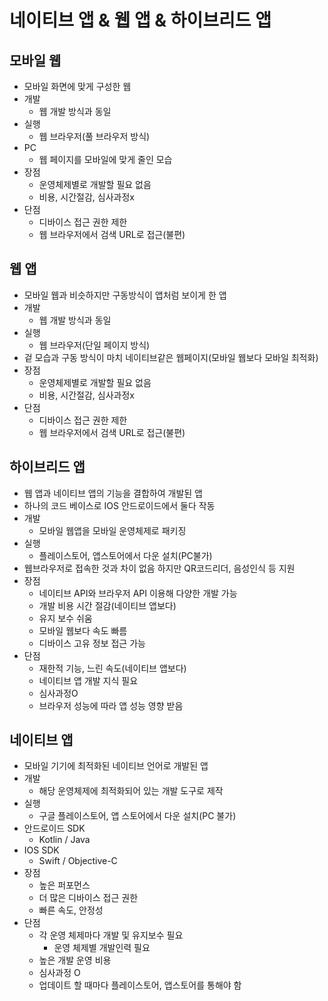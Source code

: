 # 네이티브 앱 & 웹 앱 & 하이브리드 앱
## 모바일 웹
- 모바일 화면에 맞게 구성한 웹
- 개발
    - 웹 개발 방식과 동일
- 실행
    - 웹 브라우저(풀 브라우저 방식)
- PC
    - 웹 페이지를 모바일에 맞게 줄인 모습
- 장점
    - 운영체제별로 개발할 필요 없음
    - 비용, 시간절감, 심사과정x
- 단점
    - 디바이스 접근 권한 제한
    - 웹 브라우저에서 검색 URL로 접근(불편)

## 웹 앱
- 모바일 웹과 비슷하지만 구동방식이 앱처럼 보이게 한 앱
- 개발
    - 웹 개발 방식과 동일
- 실행
    - 웹 브라우저(단일 페이지 방식)
- 겉 모습과 구동 방식이 마치 네이티브같은 웹페이지(모바일 웹보다 모바일 최적화)
- 장점
    - 운영체제별로 개발할 필요 없음
    - 비용, 시간절감, 심사과정x
- 단점
    - 디바이스 접근 권한 제한
    - 웹 브라우저에서 검색 URL로 접근(불편)

## 하이브리드 앱
- 웹 앱과 네이티브 앱의 기능을 결합하여 개발된 앱
- 하나의 코드 베이스로 IOS 안드로이드에서 둘다 작동
- 개발
    - 모바일 웹앱을 모바일 운영체제로 패키징
- 실행
    - 플레이스토어, 앱스토어에서 다운 설치(PC불가)
- 웹브라우저로 접속한 것과 차이 없음 하지만 QR코드리더, 음성인식 등 지원
- 장점
    - 네이티브 API와 브라우저 API 이용해 다양한 개발 가능
    - 개발 비용 시간 절감(네이티브 앱보다)
    - 유지 보수 쉬움
    - 모바일 웹보다 속도 빠름
    - 디바이스 고유 정보 접근 가능
- 단점
    - 재한적 기능, 느린 속도(네이티브 앱보다)
    - 네이티브 앱 개발 지식 필요
    - 심사과정O
    - 브라우저 성능에 따라 앱 성능 영향 받음

## 네이티브 앱
- 모바일 기기에 최적화된 네이티브 언어로 개발된 앱
- 개발
    - 해당 운영체제에 최적화되어 있는 개발 도구로 제작
- 실행
    - 구글 플레이스토어, 앱 스토어에서 다운 설치(PC 불가)
- 안드로이드 SDK
    - Kotlin / Java
- IOS SDK
    - Swift / Objective-C
- 장점
    - 높은 퍼포먼스
    - 더 많은 디바이스 접근 권한
    - 빠른 속도,  안정성
- 단점
    - 각 운영 체제마다 개발 및 유지보수 필요
        - 운영 체제별 개발인력 필요
    - 높은 개발 운영 비용
    - 심사과정 O
    - 업데이트 할 때마다 플레이스토어, 앱스토어를 통해야 함





